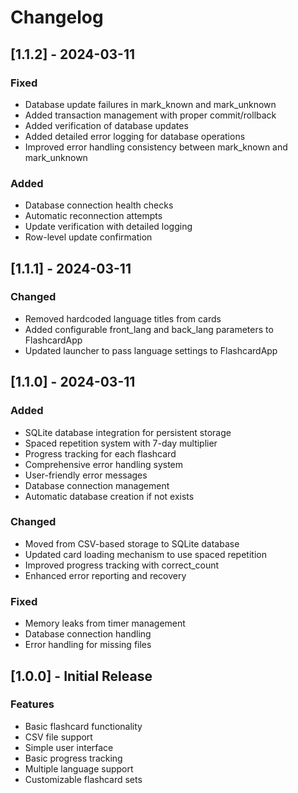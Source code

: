 # Changelog

## [1.1.2] - 2024-03-11

### Fixed
- Database update failures in mark_known and mark_unknown
- Added transaction management with proper commit/rollback
- Added verification of database updates
- Added detailed error logging for database operations
- Improved error handling consistency between mark_known and mark_unknown

### Added
- Database connection health checks
- Automatic reconnection attempts
- Update verification with detailed logging
- Row-level update confirmation

## [1.1.1] - 2024-03-11

### Changed
- Removed hardcoded language titles from cards
- Added configurable front_lang and back_lang parameters to FlashcardApp
- Updated launcher to pass language settings to FlashcardApp

## [1.1.0] - 2024-03-11

### Added
- SQLite database integration for persistent storage
- Spaced repetition system with 7-day multiplier
- Progress tracking for each flashcard
- Comprehensive error handling system
- User-friendly error messages
- Database connection management
- Automatic database creation if not exists

### Changed
- Moved from CSV-based storage to SQLite database
- Updated card loading mechanism to use spaced repetition
- Improved progress tracking with correct_count
- Enhanced error reporting and recovery

### Fixed
- Memory leaks from timer management
- Database connection handling
- Error handling for missing files

## [1.0.0] - Initial Release

### Features
- Basic flashcard functionality
- CSV file support
- Simple user interface
- Basic progress tracking
- Multiple language support
- Customizable flashcard sets 